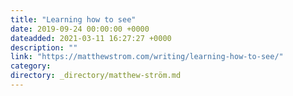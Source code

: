 ```yaml
---
title: "Learning how to see"
date: 2019-09-24 00:00:00 +0000
dateadded: 2021-03-11 16:27:27 +0000
description: ""
link: "https://matthewstrom.com/writing/learning-how-to-see/"
category:
directory: _directory/matthew-ström.md
---
```

